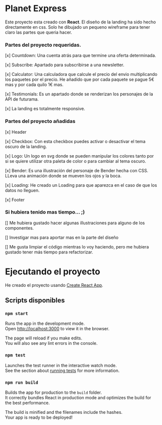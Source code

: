 # Planet Express

Este proyecto esta creado con **React**. El diseño de la landing ha sido hecho directamente en css. Solo he dibujado un pequeno wireframe para tener claro las partes que queria hacer.

### Partes del proyecto requeridas.
[x] Countdown: Una cuenta atrás para que termine una oferta determinada.

[x] Subscribe: Apartado para subscribirse a una newsletter.

[x] Calculator: Una calculadora que calcule el precio del envio multiplicando los paquetes por el precio. He añadido que por cada paquete se pague 5€ mas y por cada quilo 1€ mas.

[x] Testimonials: Es un apartado donde se renderizan los personajes de la API de futurama.

[x] La landing es totalmente responsive.

### Partes del proyecto añadidas

[x] Header

[x] Checkbox: Con esta checkbox puedes activar o desactivar el tema oscuro de la landing. 

[x] Logo: Un logo en svg donde se pueden manipular los colores tanto por si se quiere utilizar otra paleta de color o para cambiar al tema oscuro.

[x] Bender: Es una illustración del personaje de Bender hecha con CSS. LLeva una animación donde se mueven los ojos y la boca. 

[x] Loading: He creado un Loading para que aparezca en el caso de que los datos no lleguen.

[x] Footer

### Si hubiera tenido mas tiempo... ;)

[] Me hubiera gustado hacer algunas illustraciones para alguno de los componentes.

[] Investigar mas para aportar mas en la parte del diseño

[] Me gusta limpiar el código mientras lo voy haciendo, pero me hubiera gustado tener más tiempo para refactorizar.


# Ejecutando el proyecto

He creado el proyecto usando [Create React App](https://github.com/facebook/create-react-app).

## Scripts disponibles

### `npm start`

Runs the app in the development mode.\
Open [http://localhost:3000](http://localhost:3000) to view it in the browser.

The page will reload if you make edits.\
You will also see any lint errors in the console.

### `npm test`

Launches the test runner in the interactive watch mode.\
See the section about [running tests](https://facebook.github.io/create-react-app/docs/running-tests) for more information.

### `npm run build`

Builds the app for production to the `build` folder.\
It correctly bundles React in production mode and optimizes the build for the best performance.

The build is minified and the filenames include the hashes.\
Your app is ready to be deployed!
